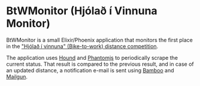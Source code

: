 # BtWMonitor (Hjólað í Vinnuna Monitor)

BtWMonitor is a small Elixir/Phoenix application that monitors the first
place in the ["Hjólað í vinnuna" (Bike-to-work) distance competition][hiv-results].

The application uses [Hound][hound] and [Phantomjs][phantomjs] to
periodically scrape the current status. That result is compared to the 
previous result, and in case of an updated distance, a notification 
e-mail is sent using [Bamboo][bamboo] and [Mailgun][mailgun].

[hiv-results]: https://hjoladivinnuna.is/stadan/kilometrakeppni
[hound]: https://github.com/HashNuke/hound
[phantomjs]: http://phantomjs.org/
[bamboo]: https://github.com/thoughtbot/bamboo
[mailgun]: https://www.mailgun.com/
